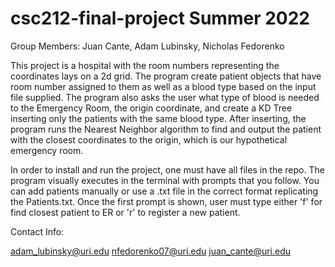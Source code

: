 # csc212-final-project Summer 2022
 
 Group Members: Juan Cante, Adam Lubinsky, Nicholas Fedorenko
 
 
 
This project is a hospital with the room numbers representing the coordinates lays on a 2d grid. The program create patient objects that have room number assigned to them as well as a blood type based on the input file supplied. The program also asks the user what type of blood is needed to the Emergency Room, the origin coordinate, and create a KD Tree inserting only the patients with the same blood type. After inserting, the program runs the Nearest Neighbor algorithm to find and output the patient with the closest coordinates to the origin, which is our hypothetical emergency room.

In order to install and run the project, one must have all files in the repo. The program visually executes in the terminal with prompts that you follow. You can add patients manually or use a .txt file in the correct format replicating the Patients.txt. Once the first prompt is shown, user must type either 'f' for find closest patient to ER or 'r' to register a new patient. 

Contact Info:

adam_lubinsky@uri.edu
nfedorenko07@uri.edu
juan_cante@uri.edu

